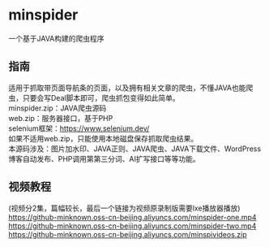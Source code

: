 # minspider
一个基于JAVA构建的爬虫程序  
## 指南
适用于抓取带页面导航条的页面，以及拥有相关文章的爬虫，不懂JAVA也能爬虫，只要会写Deal脚本即可，爬虫抓包变得如此简单。   
minspider.zip：JAVA爬虫源码  
web.zip：服务器接口，基于PHP  
selenium框架：https://www.selenium.dev/   
如果不适用web.zip，只能使用本地磁盘保存抓取爬虫结果。   
本源码涉及：图片加水印、JAVA正则、JAVA爬虫、JAVA下载文件、WordPress博客自动发布、PHP调用第第三分词、AI扩写接口等等功能。    
## 视频教程
(视频分2集，篇幅较长，最后一个链接为视频原录制版需要lxe播放器播放)    
https://github-minknown.oss-cn-beijing.aliyuncs.com/minspider-one.mp4   
https://github-minknown.oss-cn-beijing.aliyuncs.com/minspider-two.mp4    
https://github-minknown.oss-cn-beijing.aliyuncs.com/minspivideos.zip    
